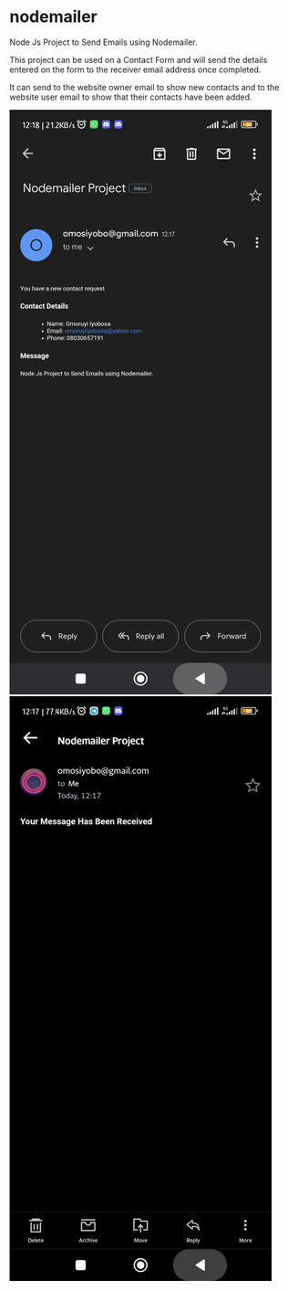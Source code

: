 # nodemailer
Node Js Project to Send Emails using Nodemailer.

This project can be used on a Contact Form and will send the details entered on the form to the receiver email address once completed. 

It can send to the website owner email to show new contacts and to the website user email to show that their contacts have been added.

![Screenshot](result1.jpg)
![Screenshot](result2.jpg)